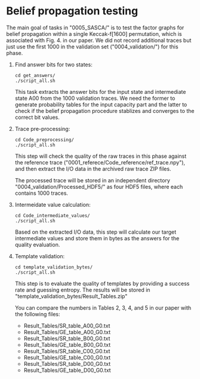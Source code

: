 # Belief propagation testing

The main goal of tasks in "0005_SASCA/" is to test the factor graphs for belief propagation within a single Keccak-f[1600] permutation, which is associated with Fig. 4. in our paper. We did not record additional traces but just use the first 1000 in the validation set ("0004_validation/") for this phase.

1. Find answer bits for two states:

	`cd get_answers/`  
	`./script_all.sh`  

   This task extracts the answer bits for the input state and intermediate state A00 from the 1000 validation traces. We need the former to generate probability tables for the input capacity part and the latter to check if the belief propagation procedure stablizes and converges to the correct bit values.

2. Trace pre-processing:

	`cd Code_preprocessing/`  
	`./script_all.sh`  

   This step will check the quality of the raw traces in this phase against the reference trace ("0001_referece/Code_reference/ref_trace.npy"), and then extract the I/O data in the archived raw trace ZIP files.

   The processed trace will be stored in an independent directory "0004_validation/Processed_HDF5/" as four HDF5 files, where each contains 1000 traces.

3. Intermeidate value calculation:

	`cd Code_intermediate_values/`  
	`./script_all.sh`  

   Based on the extracted I/O data, this step will calculate our target intermediate values and store them in bytes as the answers for the quality evaluation.

4. Template validation:

	`cd template_validation_bytes/`  
	`./script_all.sh`  

   This step is to evaluate the quality of templates by providing a success rate and guessing entropy. The results will be stored in "template_validation_bytes/Result_Tables.zip"

   You can compare the numbers in Tables 2, 3, 4, and 5 in our paper with the following files:

   - Result_Tables/SR_table_A00_G0.txt
   - Result_Tables/GE_table_A00_G0.txt
   - Result_Tables/SR_table_B00_G0.txt
   - Result_Tables/GE_table_B00_G0.txt
   - Result_Tables/SR_table_C00_G0.txt
   - Result_Tables/GE_table_C00_G0.txt
   - Result_Tables/SR_table_D00_G0.txt
   - Result_Tables/GE_table_D00_G0.txt
